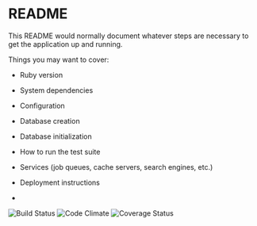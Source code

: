 # README

This README would normally document whatever steps are necessary to get the
application up and running.

Things you may want to cover:

* Ruby version

* System dependencies

* Configuration

* Database creation

* Database initialization

* How to run the test suite

* Services (job queues, cache servers, search engines, etc.)

* Deployment instructions

* 

![Build Status](https://codeship.com/projects/2e1f97a0-9fc9-0135-aed2-2601a296a700/status?branch=master)
![Code Climate](https://codeclimate.com/github/mikecalex/FundLauncher.png)
![Coverage Status](https://coveralls.io/repos/mikecalex/FundLauncher/badge.png)
